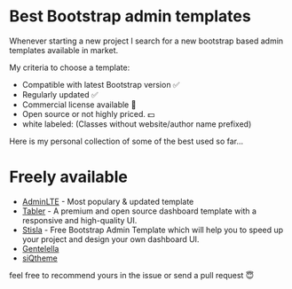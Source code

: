 # Best Bootstrap admin templates

Whenever starting a new project I search for a new bootstrap based admin templates available in market. 

My criteria to choose a template:

- Compatible with latest Bootstrap version ✅
- Regularly updated ✅
- Commercial license available 🤝
- Open source or not highly priced. 💵
- white labeled: (Classes without website/author name prefixed)

Here is my personal collection of some of the best used so far...

# Freely available

- [AdminLTE](https://github.com/ColorlibHQ/AdminLTE) - Most populary & updated template
- [Tabler](https://github.com/tabler/tabler) - A premium and open source dashboard template with a responsive and high-quality UI.
- [Stisla](https://github.com/stisla/stisla) - Free Bootstrap Admin Template which will help you to speed up your project and design your own dashboard UI.
- [Gentelella](https://github.com/ColorlibHQ/gentelella)
- [siQtheme ](https://github.com/siQuang/siqtheme)

feel free to recommend yours in the issue or send a pull request 😇
